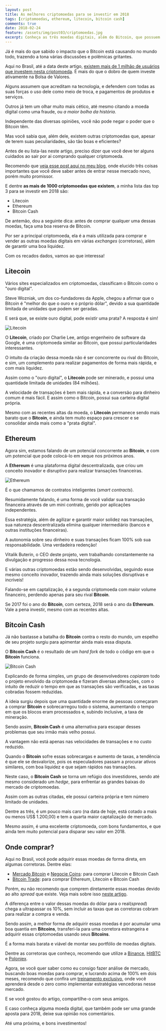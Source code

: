 ```yaml
---
layout: post
title: As melhores criptomoedas para se investir em 2018
tags: [criptomoedas, ethereum, litecoin, bitcoin cash]
comments: true
date: 2018-02-24
feature: /assets/img/post03/criptomoedas.jpg
excerpt: Conheça as três moedas digitais, além do Bitcoin, que possuem potencial enorme de valorização em 2018.
---
```


Já é mais do que sabido o impacto que o Bitcoin está causando no mundo todo, trazendo a tona várias discussões e polêmicas gritantes.

Aqui no Brasil, até a data deste artigo, [existem mais de 1 milhão de usuários que investem nesta criptomoeda](https://g1.globo.com/economia/educacao-financeira/noticia/bitcoin-ja-tem-mais-que-o-dobro-de-investidores-da-bolsa-no-brasil.ghtml). É mais do que o dobro de quem investe ativamente na Bolsa de Valores.

Alguns assumem que acreditam na tecnologia, e defendem com todas as suas forças o uso dele como meio de troca, e pagamentos de produtos e serviços.

Outros já tem um olhar muito mais cético, até mesmo citando a moeda digital como uma fraude, ou *a maior bolha da história*.

Independente das diversas opiniões, você não pode negar o poder que o Bitcoin têm.

Mas você sabia que, além dele, existem outras criptomoedas que, apesar de terem suas peculiaridades, são tão boas e eficientes?

Antes de eu lista-las neste artigo, preciso dizer que você deve ter alguns cuidados ao sair por ai comprando qualquer criptomoeda.

Recomendo que [veja esse post aqui no meu blog](https://cmoretti01.github.io/o-que-saber-antes-de-comprar.bitcoin), onde elucido três coisas importantes que você deve saber antes de entrar nesse mercado novo, porém muito promissor.

E dentre **as mais de 1000 criptomoedas que existem**, a minha lista das top 3 para se investir em 2018 são:

* Litecoin
* Ethereum
* Bitcoin Cash

De antemão, dou a seguinte dica: antes de comprar qualquer uma dessas moedas, faça uma boa reserva de Bitcoin. 

Por ser a principal criptomoeda, ela é a mais utilizada para comprar e vender as outras moedas digitais em várias *exchanges* (corretoras), além de garantir uma boa liquidez.

Com os recados dados, vamos ao que interessa!

## Litecoin

Vários sites especializados em criptomoedas, classificam o Bitcoin como o "ouro digital".

Steve Wozniak, um dos co-fundadores da Apple, chegou a afirmar que o Bitcoin é "melhor do que o ouro e o próprio dólar", devido a sua quantidade limitada de unidades que podem ser geradas.

E será que, se existe ouro digital, pode existir uma prata? A resposta é sim!

![Litecoin](/assets/img/post03/litecoin.jpg_fit=scale)

O **Litecoin**, criado por Charlie Lee, antigo engenheiro de software da Google, é uma criptomoeda similar ao Bitcoin, que possui particularidades interessantes.

O intuito da criação dessa moeda não é ser concorrente ou rival do Bitcoin, e sim, um complemento para realizar pagamentos de forma mais rápida, e com mais liquidez.

Assim como o "ouro digital", o **Litecoin** pode ser minerado, e possui uma quantidade limitada de unidades (84 milhões).

A velocidade de transações é bem mais rápida, e a conversão para dinheiro comum é mais fácil. E assim como o Bitcoin, possui sua carteira digital própria.

Mesmo com as recentes altas da moeda, o **Litecoin** permanece sendo mais barato que o **Bitcoin**, e ainda tem muito espaço para crescer e se consolidar ainda mais como a "prata digital".

## Ethereum

Agora sim, estamos falando de um potencial concorrente ao **Bitcoin**, e com um potencial que pode colocá-lo em xeque nos próximos anos.

A **Ethereum** é uma plataforma digital descentralizada, que criou um conceito inovador e disruptivo para realizar transações financeiras.

![Ethereum](/assets/img/post03/ethereum.jpg)

É o que chamamos de contratos inteligentes (*smart contracts*).

Resumidamente falando, é uma forma de você validar sua transação financeira através de um mini contrato, gerido por aplicações independentes.

Essa estratégia, além de agilizar e garantir maior solidez nas transações, sua natureza descentralizada elimina qualquer intermediário (bancos e outras instituções financeiras).

A autonomia sobre seu dinheiro e suas transações ficam 100% sob sua responsabilidade. Uma verdadeira redenção!

Vitalik Buterin, o CEO deste projeto, vem trabalhando constantemente na divulgação e progresso dessa nova tecnologia. 

E várias outras criptomoedas estão sendo desenvolvidas, seguindo esse mesmo conceito inovador, trazendo ainda mais soluções disruptivas e incríveis!

Falando-se em captalização, é a segunda criptomoeda com maior volume financeiro, perdendo apenas para seu rival **Bitcoin**.

Se 2017 foi o ano do **Bitcoin**, com certeza, 2018 será o ano da **Ethereum**. Vale a pena investir, mesmo com as recentes altas.

## Bitcoin Cash

Já não bastasse a batalha do **Bitcoin** contra o resto do mundo, um espelho de seu projeto surgiu para apimentar ainda mais essa disputa.

O **Bitcoin Cash** é o resultado de um *hard fork* de todo o código em que o **Bitcoin** funciona.

![Bitcoin Cash](/assets/img/post03/bitcoincash.jpg)

Explicando de forma simples, um grupo de desenvolvedores *copiaram* todo o projeto envolvido da criptomoeda e fizeram diversas alterações, com o intuito de reduzir o tempo em que as transações são verificadas, e as taxas cobradas fossem reduzidas.

A ideia surgiu depois que uma quantidade enorme de pessoas começaram a comprar **Bitcoin** e sobrecarregou todo o sistema, aumentando o tempo em que os blocos eram processados e, subindo inclusive, a taxa de mineração.

Sendo assim, **Bitcoin Cash** é uma alternativa para escapar desses problemas que seu irmão mais velho possui.

A vantagem não está apenas nas velocidades de transações e no custo reduzido.

Quando o **Bitcoin** sofre essas sobrecargas e aumento de taxas, a tendência é que ele se desvalorize, pois os especuladores passam a procurar ativos similares, com boa liquidez e que sejam rápidos nas transações.

Neste caso, o **Bitcoin Cash** se torna um refúgio dos investidores, sendo até mesmo considerado um *hedge*, para enfrentar as grandes baixas do mercado de criptomoedas.

Assim com as outras citadas, ele possui carteira própria e tem número limitado de unidades.

Dentre as três, é um pouco mais caro (na data de hoje, está cotado a mais ou menos US$ 1.200,00) e tem a quarta maior captalização de mercado.

Mesmo assim, é uma excelente criptomoeda, com bons fundamentos, e que ainda tem muito potencial para disparar seu valor em 2018.

## Onde comprar?

Aqui no Brasil, você pode adquirir essas moedas de forma direta, em algumas corretoras. Dentre elas:

* [Mercado Bitcoin](https://www.mercadobitcoin.com.br) e [Negocie Coins](https://www.negociecoins.com.br): para comprar Litecoin e Bitcoin Cash
* [Bitcoin Trade](https://www.bitcointrade.com.br): para comprar Ethereum, Litecoin e Bitcoin Cash

Porém, eu não recomendo que comprem diretamente essas moedas devido ao alto *spread* que existe. Veja mais sobre isso [neste artigo](https://cmoretti01.github.io/o-que-saber-antes-de-comprar.bitcoin).

A diferença entre o valor dessas moedas do dólar para o real(*spread*) chega a ultrapassar os 10%, sem incluir as taxas que as corretoras cobram para realizar a compra e venda.

Sendo assim, a melhor forma de adquirir essas moedas é por acumular uma boa quantia em **Bitcoins**, transferi-la para uma corretora estrangeira e adquirir essas criptomoedas usando seus **Bitcoins**.

É a forma mais barata e viável de montar seu portfólio de moedas digitais. 

Dentre as corretoras que conheço, recomendo que utilize a [Binance](www.binance.com), [HitBTC](www.hitbtc.com) e [Poloniex](www.poloniex.com).

Agora, se você quer saber como eu consigo fazer análise de mercado, buscando boas moedas para comprar, e lucrando acima de 100% em dois meses, recomendo que confira um [treinamento exclusivo](https://bit.ly/2LUeRbD), onde você aprenderá desde o zero como implementar estratégias vencedoras nesse mercado.

E se você gostou do artigo, compartilhe-o com seus amigos.

E caso conheça alguma moeda digital, que também pode ser uma grande aposta para 2018, deixe sua opinião nos comentários.

Até uma próxima, e bons investimentos!